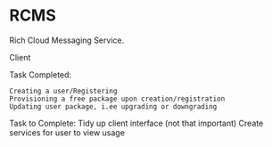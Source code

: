 RCMS
====

Rich Cloud Messaging Service.

Client

Task Completed:
	
	Creating a user/Registering
	Provisioning a free package upon creation/registration
	Updating user package, i.ee upgrading or downgrading

Task to Complete:
	Tidy up client interface (not that important)
	Create services for user to view usage

